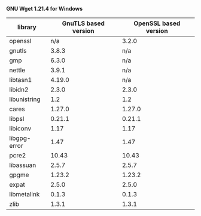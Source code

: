**GNU Wget 1.21.4 for Windows**

| library       | GnuTLS based version | OpenSSL based version |
|---------------| ---------------------|-----------------------|
| openssl       | n/a                  | 3.2.0                 |
| gnutls        | 3.8.3                | n/a                   |
| gmp           | 6.3.0                | n/a                   |
| nettle        | 3.9.1                | n/a                   |
| libtasn1      | 4.19.0               | n/a                   |
| libidn2       | 2.3.0                | 2.3.0                 |
| libunistring  | 1.2                  | 1.2                   |
| cares         | 1.27.0               | 1.27.0                |
| libpsl        | 0.21.1               | 0.21.1                |
| libiconv      | 1.17                 | 1.17                  |
| libgpg-error  | 1.47                 | 1.47                  |
| pcre2         | 10.43                | 10.43                 |
| libassuan     | 2.5.7                | 2.5.7                 |
| gpgme         | 1.23.2               | 1.23.2                |
| expat         | 2.5.0                | 2.5.0                 |
| libmetalink   | 0.1.3                | 0.1.3                 |
| zlib          | 1.3.1                | 1.3.1                 |

